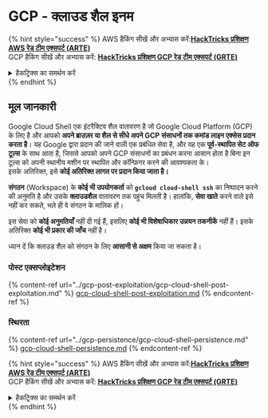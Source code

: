 # GCP - क्लाउड शैल इनम

{% hint style="success" %}
AWS हैकिंग सीखें और अभ्यास करें:<img src="/.gitbook/assets/image.png" alt="" data-size="line">[**HackTricks प्रशिक्षण AWS रेड टीम एक्सपर्ट (ARTE)**](https://training.hacktricks.xyz/courses/arte)<img src="/.gitbook/assets/image.png" alt="" data-size="line">\
GCP हैकिंग सीखें और अभ्यास करें: <img src="/.gitbook/assets/image (2).png" alt="" data-size="line">[**HackTricks प्रशिक्षण GCP रेड टीम एक्सपर्ट (GRTE)**<img src="/.gitbook/assets/image (2).png" alt="" data-size="line">](https://training.hacktricks.xyz/courses/grte)

<details>

<summary>हैकट्रिक्स का समर्थन करें</summary>

* [**सदस्यता योजनाएं**](https://github.com/sponsors/carlospolop) की जाँच करें!
* **शामिल हों** 💬 [**डिस्कॉर्ड समूह**](https://discord.gg/hRep4RUj7f) या [**टेलीग्राम समूह**](https://t.me/peass) या हमें **ट्विटर** 🐦 [**@hacktricks\_live**](https://twitter.com/hacktricks\_live)** पर **फॉलो** करें।
* **हैकिंग ट्रिक्स साझा करें, PRs सबमिट करके** [**HackTricks**](https://github.com/carlospolop/hacktricks) और [**HackTricks Cloud**](https://github.com/carlospolop/hacktricks-cloud) github रेपो में।

</details>
{% endhint %}

## मूल जानकारी

Google Cloud Shell एक इंटरैक्टिव शैल वातावरण है जो Google Cloud Platform (GCP) के लिए है और आपको **अपने ब्राउज़र या शैल से सीधे अपने GCP संसाधनों तक कमांड लाइन एक्सेस प्रदान करता है**। यह Google द्वारा प्रदान की जाने वाली एक प्रबंधित सेवा है, और यह एक **पूर्व-स्थापित सेट ऑफ टूल्स** के साथ आता है, जिससे आपको अपने GCP संसाधनों का प्रबंधन करना आसान होता है बिना इन टूल्स को अपनी स्थानीय मशीन पर स्थापित और कॉन्फ़िगर करने की आवश्यकता के।\
इसके अतिरिक्त, इसे **कोई अतिरिक्त लागत पर प्रदान किया जाता है।**

**संगठन** (Workspace) के **कोई भी उपयोगकर्ता** को **`gcloud cloud-shell ssh`** का निष्पादन करने की अनुमति है और उसके **क्लाउडशैल** वातावरण तक पहुंच मिलती है। हालांकि, **सेवा खाते** करने वाले इसे नहीं कर सकते, भले ही वे संगठन के मालिक हों।

इस सेवा को **कोई अनुमतियाँ** नहीं दी गई हैं, इसलिए **कोई भी विशेषाधिकार उन्नयन तकनीकें** नहीं हैं। इसके अतिरिक्त **कोई भी प्रकार की जाँच** नहीं है।

ध्यान दें कि क्लाउड शैल को संगठन के लिए **आसानी से अक्षम** किया जा सकता है।

### पोस्ट एक्सप्लोइटेशन

{% content-ref url="../gcp-post-exploitation/gcp-cloud-shell-post-exploitation.md" %}
[gcp-cloud-shell-post-exploitation.md](../gcp-post-exploitation/gcp-cloud-shell-post-exploitation.md)
{% endcontent-ref %}

### स्थिरता

{% content-ref url="../gcp-persistence/gcp-cloud-shell-persistence.md" %}
[gcp-cloud-shell-persistence.md](../gcp-persistence/gcp-cloud-shell-persistence.md)
{% endcontent-ref %}

{% hint style="success" %}
AWS हैकिंग सीखें और अभ्यास करें:<img src="/.gitbook/assets/image.png" alt="" data-size="line">[**HackTricks प्रशिक्षण AWS रेड टीम एक्सपर्ट (ARTE)**](https://training.hacktricks.xyz/courses/arte)<img src="/.gitbook/assets/image.png" alt="" data-size="line">\
GCP हैकिंग सीखें और अभ्यास करें: <img src="/.gitbook/assets/image (2).png" alt="" data-size="line">[**HackTricks प्रशिक्षण GCP रेड टीम एक्सपर्ट (GRTE)**<img src="/.gitbook/assets/image (2).png" alt="" data-size="line">](https://training.hacktricks.xyz/courses/grte)

<details>

<summary>हैकट्रिक्स का समर्थन करें</summary>

* [**सदस्यता योजनाएं**](https://github.com/sponsors/carlospolop) की जाँच करें!
* **शामिल हों** 💬 [**डिस्कॉर्ड समूह**](https://discord.gg/hRep4RUj7f) या [**टेलीग्राम समूह**](https://t.me/peass) या हमें **ट्विटर** 🐦 [**@hacktricks\_live**](https://twitter.com/hacktricks\_live)** पर **फॉलो** करें।
* **हैकिंग ट्रिक्स साझा करें, PRs सबमिट करके** [**HackTricks**](https://github.com/carlospolop/hacktricks) और [**HackTricks Cloud**](https://github.com/carlospolop/hacktricks-cloud) github रेपो में।

</details>
{% endhint %}
